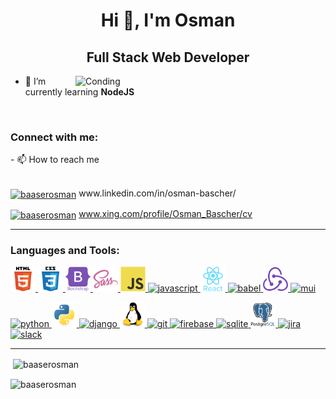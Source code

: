 
<h1 align="center">Hi 👋, I'm Osman</h1>
<h2 align="center">Full Stack Web Developer</h2>
<img align="right" alt="Conding" width="400" src="https://cdn.dribbble.com/users/1162077/screenshots/3848914/programmer.gif">

- 🌱 I’m currently learning **NodeJS**
<br>

<h3 align="left">Connect with me:</h3>
- 📫 How to reach me <p align="left">
 <br>
<a href="https://www.linkedin.com/in/osman-bascher/" target="blank"><img align="center" margin-top="10px" src="https://raw.githubusercontent.com/rahuldkjain/github-profile-readme-generator/master/src/images/icons/Social/linked-in-alt.svg" alt="baaserosman" height="30" width="40" /></a> www.linkedin.com/in/osman-bascher/
 
 <a href="https://www.xing.com/profile/Osman_Bascher/cv" target="blank"><img align="center" margin-top="10px" src="https://www.blic-voraus.de/wp-content/uploads/sites/8/2016/10/Xing-Icon-01.png" alt="baaserosman" height="30" width="40" /></a> www.xing.com/profile/Osman_Bascher/cv
<hr>

<h3 align="left">Languages and Tools:</h3>
<p align="left"> 
 
 <a href="https://www.w3.org/html/" target="_blank" rel="noreferrer"> <img src="https://raw.githubusercontent.com/devicons/devicon/master/icons/html5/html5-original-wordmark.svg" alt="html5" width="40" height="40"/> </a>
 <a href="https://www.w3schools.com/css/" target="_blank" rel="noreferrer"> <img src="https://raw.githubusercontent.com/devicons/devicon/master/icons/css3/css3-original-wordmark.svg" alt="css3" width="40" height="40"/> </a> 
 <a href="https://getbootstrap.com" target="_blank" rel="noreferrer"> <img src="https://raw.githubusercontent.com/devicons/devicon/master/icons/bootstrap/bootstrap-plain-wordmark.svg" alt="bootstrap" width="40" height="40"/> </a>
 <a href="https://sass-lang.com" target="_blank" rel="noreferrer"> <img src="https://raw.githubusercontent.com/devicons/devicon/master/icons/sass/sass-original.svg" alt="sass" width="40" height="40"/> </a> 
 <a href="https://developer.mozilla.org/en-US/docs/Web/JavaScript" target="_blank" rel="noreferrer"> <img src="https://raw.githubusercontent.com/devicons/devicon/master/icons/javascript/javascript-original.svg" alt="javascript" width="40" height="40"/> </a> 
 <a href="https://www.typescriptlang.org/" target="_blank" rel="noreferrer"> <img src="https://upload.wikimedia.org/wikipedia/commons/thumb/4/4c/Typescript_logo_2020.svg/1200px-Typescript_logo_2020.svg.png" alt="javascript" width="40" height="40"/> </a> 
 <a href="https://reactjs.org/" target="_blank" rel="noreferrer"> <img src="https://raw.githubusercontent.com/devicons/devicon/master/icons/react/react-original-wordmark.svg" alt="react" width="40" height="40"/> </a>
 <a href="https://babeljs.io/" target="_blank" rel="noreferrer"> <img src="https://sdtimes.com/wp-content/uploads/2018/08/babel.png" alt="babel" width="40" height="40"/> </a>
 <a href="https://redux.js.org" target="_blank" rel="noreferrer"><img src="https://raw.githubusercontent.com/devicons/devicon/master/icons/redux/redux-original.svg" alt="redux" width="40" height="40"/> </a>
 <a href="https://mui.com/" target="_blank"><img src="https://mui.com/static/logo.png" alt="mui" width="40" height="40"/> </a> 
 
 <a href="https://nodejs.org/en/" target="_blank" rel="noreferrer"> <img src="https://www.argenova.com.tr/uploads/a_blog/image/768644_node-js-nedir-ne-icin-kullanilir.jpg" alt="python" width="40" height="40"/> </a>
 <a href="https://www.python.org" target="_blank" rel="noreferrer"> <img src="https://raw.githubusercontent.com/devicons/devicon/master/icons/python/python-original.svg" alt="python" width="40" height="40"/> </a>
 <a href="https://www.djangoproject.com/" target="_blank" rel="noreferrer"> <img src="https://www.stackcodify.com/wp-content/uploads/2021/05/django-logo-big-1.jpeg" alt="django" width="40" height="40"/> </a>
  <a href="https://www.linux.org/" target="_blank" rel="noreferrer"> <img src="https://raw.githubusercontent.com/devicons/devicon/master/icons/linux/linux-original.svg" alt="linux" width="40" height="40"/> </a>
 <a href="https://git-scm.com/" target="_blank" rel="noreferrer"> <img src="https://www.vectorlogo.zone/logos/git-scm/git-scm-icon.svg" alt="git" width="40" height="40"/> </a>
 <a href="https://firebase.google.com/" target="_blank" rel="noreferrer"> <img src="https://www.vectorlogo.zone/logos/firebase/firebase-icon.svg" alt="firebase" width="40" height="40"/> </a>
 <a href="https://www.sqlite.org/" target="_blank" rel="noreferrer"> <img src="https://www.vectorlogo.zone/logos/sqlite/sqlite-icon.svg" alt="sqlite" width="40" height="40"/> </a>
 <a href="https://www.postgresql.org" target="_blank" rel="noreferrer"> <img src="https://raw.githubusercontent.com/devicons/devicon/master/icons/postgresql/postgresql-original-wordmark.svg" alt="postgresql" width="40" height="40"/> </a>
 <a href="https://www.atlassian.com/de/software/jira" target="_blank"> <img src="https://taskreports.com/wp-content/uploads/2016/05/jira-e1478221402673.jpg" alt="jira" width="40" height="40"/> </a>
 <a href="https://slack.com/" target="_blank"> <img src="https://pbs.twimg.com/profile_images/1461144163789983748/N5iAWd2d.jpg" alt="slack" width="40" height="40"/> </a>
</p>   
<hr>

<p>&nbsp;<img align="center" src="https://github-readme-stats.vercel.app/api?username=baaserosman&show_icons=true&locale=en" alt="baaserosman" /></p>

<p><img align="center" src="https://github-readme-streak-stats.herokuapp.com/?user=baaserosman&" alt="baaserosman" /></p>
